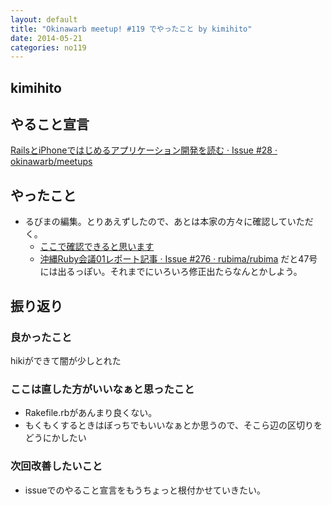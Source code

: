 ```yaml
---
layout: default
title: "Okinawarb meetup! #119 でやったこと by kimihito"
date: 2014-05-21
categories: no119
---
```

## kimihito
## やること宣言

[RailsとiPhoneではじめるアプリケーション開発を読む · Issue #28 · okinawarb/meetups](https://github.com/okinawarb/meetups/issues/28)

## やったこと

- るびまの編集。とりあえずしたので、あとは本家の方々に確認していただく。
  - [ここで確認できると思います](https://github.com/okinawarb/rubima/blob/master/articles/draft/regional_rubykaigi_report/okinawarubykaigi01.hiki)
  - [沖縄Ruby会議01レポート記事 · Issue #276 · rubima/rubima](https://github.com/rubima/rubima/issues/276) だと47号には出るっぽい。それまでにいろいろ修正出たらなんとかしよう。

## 振り返り
### 良かったこと

hikiができて闇が少しとれた

### ここは直した方がいいなぁと思ったこと
- Rakefile.rbがあんまり良くない。
- もくもくするときはぼっちでもいいなぁとか思うので、そこら辺の区切りをどうにかしたい

### 次回改善したいこと
- issueでのやること宣言をもうちょっと根付かせていきたい。
